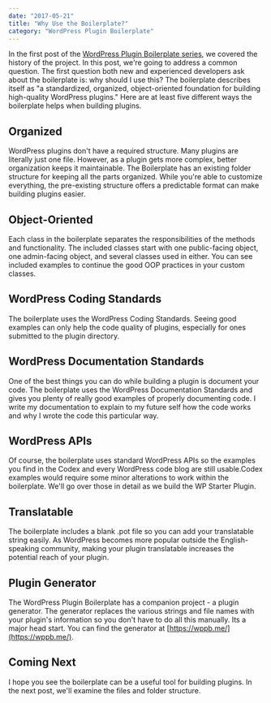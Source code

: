 ```yaml
---
date: "2017-05-21"
title: "Why Use the Boilerplate?"
category: "WordPress Plugin Boilerplate"
---
```


In the first post of the [WordPress Plugin Boilerplate series](https://www.slushman.com/post/guide-using-wordpress-plugin-boilerplate/), we covered the history of the project. In this post, we're going to address a common question. The first question both new and experienced developers ask about the boilerplate is: why should I use this? The boilerplate describes itself as "a standardized, organized, object-oriented foundation for building high-quality WordPress plugins." Here are at least five different ways the boilerplate helps when building plugins.

## Organized

WordPress plugins don't have a required structure. Many plugins are literally just one file. However, as a plugin gets more complex, better organization keeps it maintainable. The Boilerplate has an existing folder structure for keeping all the parts organized. While you're able to customize everything, the pre-existing structure offers a predictable format can make building plugins easier.

## Object-Oriented

Each class in the boilerplate separates the responsibilities of the methods and functionality. The included classes start with one public-facing object, one admin-facing object, and several classes used in either. You can see included examples to continue the good OOP practices in your custom classes.

## WordPress Coding Standards

The boilerplate uses the WordPress Coding Standards. Seeing good examples can only help the code quality of plugins, especially for ones submitted to the plugin directory.

## WordPress Documentation Standards

One of the best things you can do while building a plugin is document your code. The boilerplate uses the WordPress Documentation Standards and gives you plenty of really good examples of properly documenting code. I write my documentation to explain to my future self how the code works and why I wrote the code this particular way.

## WordPress APIs

Of course, the boilerplate uses standard WordPress APIs so the examples you find in the Codex and every WordPress code blog are still usable.Codex examples would require some minor alterations to work within the boilerplate. We'll go over those in detail as we build the WP Starter Plugin.

## Translatable

The boilerplate includes a blank .pot file so you can add your translatable string easily. As WordPress becomes more popular outside the English-speaking community, making your plugin translatable increases the potential reach of your plugin.

## Plugin Generator

The WordPress Plugin Boilerplate has a companion project - a plugin generator. The generator replaces the various strings and file names with your plugin's information so you don't have to do all this manually. Its a major head start. You can find the generator at [https://wppb.me/](https://wppb.me/).

## Coming Next

I hope you see the boilerplate can be a useful tool for building plugins. In the next post, we'll examine the files and folder structure.

